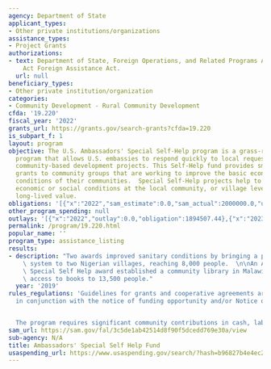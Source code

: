 ```yaml
---
agency: Department of State
applicant_types:
- Other private institutions/organizations
assistance_types:
- Project Grants
authorizations:
- text: Department of State, Foreign Operations, and Related Programs Appropriations
    Act Foreign Assistance Act.
  url: null
beneficiary_types:
- Other private institution/organization
categories:
- Community Development - Rural Community Development
cfda: '19.220'
fiscal_year: '2022'
grants_url: https://grants.gov/search-grants?cfda=19.220
is_subpart_f: 1
layout: program
objective: The U.S. Ambassadors' Special Self-Help program is a grass-roots assistance
  program that allows U.S. embassies to respond quickly to local requests for small
  community-based development projects. This Self-Help fund provides small, short-term
  grants to community groups that are working to improve the basic economic and social
  conditions of their communities.  Special Self-Help projects help to improve basic
  economic or social conditions at the local community, or village level, and have
  long-lived value.
obligations: '[{"x":"2022","sam_estimate":0.0,"sam_actual":2000000.0,"usa_spending_actual":1884507.45},{"x":"2023","sam_estimate":2000000.0,"sam_actual":0.0,"usa_spending_actual":1958718.8},{"x":"2024","sam_estimate":0.0,"sam_actual":0.0,"usa_spending_actual":624569.78}]'
other_program_spending: null
outlays: '[{"x":"2022","outlay":0.0,"obligation":1894507.44},{"x":"2023","outlay":0.0,"obligation":1928212.15},{"x":"2024","outlay":0.0,"obligation":662338.0}]'
permalink: /program/19.220.html
popular_name: ''
program_type: assistance_listing
results:
- description: "Two awards improved sanitary conditions by bringing a potable water\
    \ system to two Nigerian villages, reaching 8,000 people.  \n\nAn Ambassador’s\
    \ Special Self Help award established a community library in Malawi, providing\
    \ access to books to 13,500 people."
  year: '2019'
rules_regulations: 'Guidelines for grants and cooperative agreements are distributed
  in conjunction with the notice of funding opportunity and/or Notice of Award.


  The program requires significant community contributions in cash, labor, or materials.'
sam_url: https://sam.gov/fal/3c5de1ab42514d8f90f5dcedd769e30a/view
sub-agency: N/A
title: Ambassadors' Special Self Help Fund
usaspending_url: https://www.usaspending.gov/search/?hash=b96827b4e4ec236014ffd0ca5a780999
---
```

